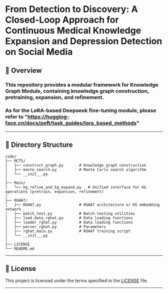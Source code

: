 # From Detection to Discovery: A Closed-Loop Approach for Continuous Medical Knowledge Expansion and Depression Detection on Social Media

## 📘 Overview
### This repository provides a modular framework for Knowledge Graph Module, containing **knowledge graph construction**, **pretraining**, **expansion**, and **refinement**.  
### As for the LoRA-based Deepseek fine-tuning module, please refer to "https://hugging-face.cn/docs/peft/task_guides/lora_based_methods"
---

## 🧩 Directory Structure

```
code/
├── MCTS/
│   ├── construct_graph.py       # Knowledge graph construction
│   ├── monte_search.py          # Monte Carlo search algorithm
│   └── __init__.py
│
├── Main/
│   └── kg_refine_and_kg_expand.py   # Unified interface for KG operations (pretrain, expansion, refinement)
│
├── RGHAT/
│   ├── RGHAT.py                 # RGHAT architecture or KG embedding network
│   ├── batch_test.py            # Batch testing utilities
│   ├── load_data_rghat.py       # Data loading functions
│   ├── loader_rghat.py          # Data loading functions
│   ├── parser_rghat.py          # Parameters
│   ├── rghat_main.py            # RGHAT training script
│   └── __init__.py
│
├── LICENSE
└── README.md
```
---

## 📜 License
This project is licensed under the terms specified in the [LICENSE](./LICENSE) file.

---
